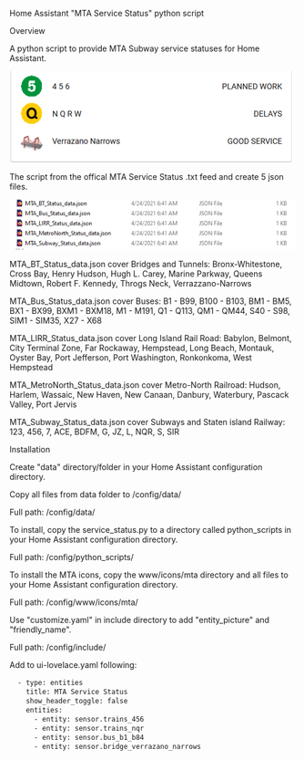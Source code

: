 Home Assistant "MTA Service Status" python script

Overview

A python script to provide MTA Subway service statuses for Home Assistant. 

<img src="images/service.png">

The script from the offical MTA Service Status .txt feed and create 5 json files.

<img src="images/all_json_files.png">

MTA_BT_Status_data.json cover Bridges and Tunnels: Bronx-Whitestone, Cross Bay, Henry Hudson, Hugh L. Carey, Marine Parkway, Queens Midtown, Robert F. Kennedy, Throgs Neck, Verrazzano-Narrows

MTA_Bus_Status_data.json cover Buses: B1 - B99, B100 - B103, BM1 - BM5, BX1 - BX99, BXM1 - BXM18, M1 - M191, Q1 - Q113, QM1 - QM44, S40 - S98, SIM1 - SIM35, X27 - X68

MTA_LIRR_Status_data.json cover Long Island Rail Road: Babylon, Belmont, City Terminal Zone, Far Rockaway, Hempstead, Long Beach, Montauk, Oyster Bay, Port Jefferson, Port Washington, Ronkonkoma, West Hempstead

MTA_MetroNorth_Status_data.json cover Metro-North Railroad: Hudson, Harlem, Wassaic, New Haven, New Canaan, Danbury, Waterbury, Pascack Valley, Port Jervis

MTA_Subway_Status_data.json cover Subways and Staten island Railway: 123, 456, 7, ACE, BDFM, G, JZ, L, NQR, S, SIR


Installation

Create "data" directory/folder in your Home Assistant configuration directory.

Copy all files from data folder to /config/data/

Full path: /config/data/

To install, copy the service_status.py to a directory called python_scripts in your Home Assistant configuration directory.

Full path: /config/python_scripts/

To install the MTA icons, copy the www/icons/mta directory and all files to your Home Assistant configuration directory.

Full path: /config/www/icons/mta/

Use "customize.yaml" in include directory to add "entity_picture" and "friendly_name".

Full path: /config/include/

Add to ui-lovelace.yaml following:

      - type: entities
        title: MTA Service Status
        show_header_toggle: false
        entities:
          - entity: sensor.trains_456
          - entity: sensor.trains_nqr
          - entity: sensor.bus_b1_b84
          - entity: sensor.bridge_verrazano_narrows
